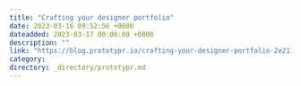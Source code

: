 ```yaml
---
title: "Crafting your designer portfolio"
date: 2023-03-16 09:52:56 +0000
dateadded: 2023-03-17 00:00:08 +0000
description: ""
link: "https://blog.prototypr.io/crafting-your-designer-portfolio-2e211714e98f?source=rss----eb297ea1161a---4"
category:
directory: _directory/prototypr.md
---
```

